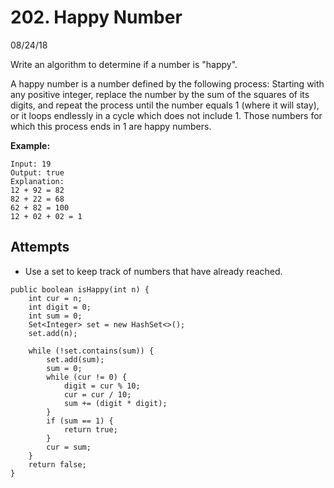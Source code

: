 # 202. Happy Number
08/24/18

Write an algorithm to determine if a number is "happy".

A happy number is a number defined by the following process: Starting with any positive integer, replace the number by the sum of the squares of its digits, and repeat the process until the number equals 1 (where it will stay), or it loops endlessly in a cycle which does not include 1. Those numbers for which this process ends in 1 are happy numbers.

**Example:**
```
Input: 19
Output: true
Explanation:
12 + 92 = 82
82 + 22 = 68
62 + 82 = 100
12 + 02 + 02 = 1
```

## Attempts
* Use a set to keep track of numbers that have already reached.
```
public boolean isHappy(int n) {
    int cur = n;
    int digit = 0;
    int sum = 0;
    Set<Integer> set = new HashSet<>();
    set.add(n);

    while (!set.contains(sum)) {
        set.add(sum);
        sum = 0;
        while (cur != 0) {
            digit = cur % 10;
            cur = cur / 10;
            sum += (digit * digit);
        }
        if (sum == 1) {
            return true;
        }
        cur = sum;
    }
    return false;
}
```
